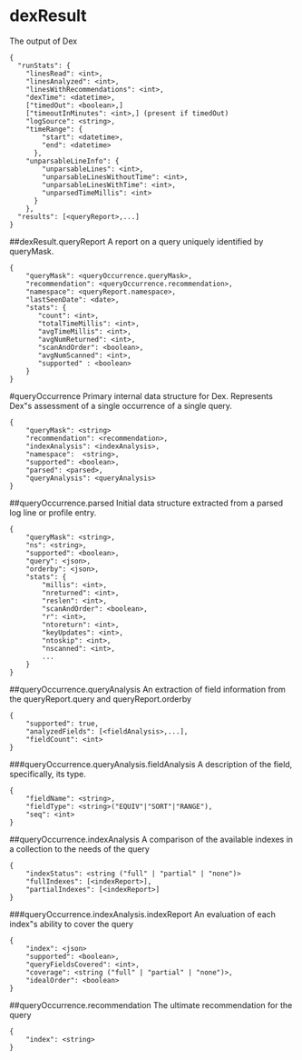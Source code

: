 # dexResult
The output of Dex
```
{
  "runStats": {
    "linesRead": <int>,
    "linesAnalyzed": <int>,
    "linesWithRecommendations": <int>,
    "dexTime": <datetime>,
    ["timedOut": <boolean>,]
    ["timeoutInMinutes": <int>,] (present if timedOut)
    "logSource": <string>,
    "timeRange": {
        "start": <datetime>,
        "end": <datetime>
      },
    "unparsableLineInfo": {
        "unparsableLines": <int>,
        "unparsableLinesWithoutTime": <int>,
        "unparsableLinesWithTime": <int>,
        "unparsedTimeMillis": <int>
      }
    },
  "results": [<queryReport>,...]
}
```

##dexResult.queryReport
A report on a query uniquely identified by queryMask.

```
{
    "queryMask": <queryOccurrence.queryMask>,
    "recommendation": <queryOccurrence.recommendation>,
    "namespace": <queryReport.namespace>,
    "lastSeenDate": <date>,
    "stats": {
       "count": <int>,
       "totalTimeMillis": <int>,
       "avgTimeMillis": <int>,
       "avgNumReturned": <int>,
       "scanAndOrder": <boolean>,
       "avgNumScanned": <int>,
       "supported" : <boolean>
    }
}
```

#queryOccurrence
Primary internal data structure for Dex. Represents Dex"s assessment of a single occurrence of a single query.
```
{
    "queryMask": <string>
    "recommendation": <recommendation>,
    "indexAnalysis": <indexAnalysis>,
    "namespace":  <string>,
    "supported": <boolean>,
    "parsed": <parsed>,
    "queryAnalysis": <queryAnalysis>
}
```

##queryOccurrence.parsed
Initial data structure extracted from a parsed log line or profile entry.

```
{
    "queryMask": <string>,
    "ns": <string>,
    "supported": <boolean>,
    "query": <json>,
    "orderby": <json>,
    "stats": {
        "millis": <int>,
        "nreturned": <int>,
        "reslen": <int>,
        "scanAndOrder": <boolean>,
        "r": <int>,
        "ntoreturn": <int>,
        "keyUpdates": <int>,
        "ntoskip": <int>,
        "nscanned": <int>,
        ...
    }
}
```

##queryOccurrence.queryAnalysis
An extraction of field information from the queryReport.query and queryReport.orderby

```
{
    "supported": true,
    "analyzedFields": [<fieldAnalysis>,...],
    "fieldCount": <int>
}
```

###queryOccurrence.queryAnalysis.fieldAnalysis
A description of the field, specifically, its type.

```
{
    "fieldName": <string>,
    "fieldType": <string>("EQUIV"|"SORT"|"RANGE"),
    "seq": <int>
}
```

##queryOccurrence.indexAnalysis
A comparison of the available indexes in a collection to the needs of the query

```
{
    "indexStatus": <string ("full" | "partial" | "none")>
    "fullIndexes": [<indexReport>],
    "partialIndexes": [<indexReport>]
}
```

###queryOccurrence.indexAnalysis.indexReport
An evaluation of each index"s ability to cover the query

```
{
    "index": <json> 
    "supported": <boolean>, 
    "queryFieldsCovered": <int>, 
    "coverage": <string ("full" | "partial" | "none")>,
    "idealOrder": <boolean>
}
```

##queryOccurrence.recommendation
The ultimate recommendation for the query

```
{
    "index": <string>
}
```
